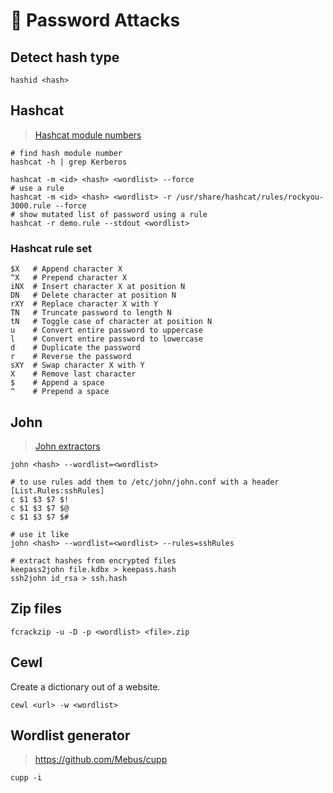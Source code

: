 # 📃 Password Attacks

## Detect hash type

```shell
hashid <hash>
```

## Hashcat

> [Hashcat module numbers](https://hashcat.net/wiki/doku.php?id=example_hashes)

```shell
# find hash module number
hashcat -h | grep Kerberos

hashcat -m <id> <hash> <wordlist> --force
# use a rule
hashcat -m <id> <hash> <wordlist> -r /usr/share/hashcat/rules/rockyou-3000.rule --force
# show mutated list of password using a rule
hashcat -r demo.rule --stdout <wordlist>
```

### Hashcat rule set

```shell
$X   # Append character X
^X   # Prepend character X
iNX  # Insert character X at position N
DN   # Delete character at position N
rXY  # Replace character X with Y
TN   # Truncate password to length N
tN   # Toggle case of character at position N
u    # Convert entire password to uppercase
l    # Convert entire password to lowercase
d    # Duplicate the password
r    # Reverse the password
sXY  # Swap character X with Y
X    # Remove last character
$    # Append a space
^    # Prepend a space
```

## John

> [John extractors](https://github.com/openwall/john/tree/bleeding-jumbo/run)

```shell
john <hash> --wordlist=<wordlist>

# to use rules add them to /etc/john/john.conf with a header
[List.Rules:sshRules]
c $1 $3 $7 $!
c $1 $3 $7 $@
c $1 $3 $7 $#

# use it like
john <hash> --wordlist=<wordlist> --rules=sshRules

# extract hashes from encrypted files
keepass2john file.kdbx > keepass.hash
ssh2john id_rsa > ssh.hash
```

## Zip files

```shell
fcrackzip -u -D -p <wordlist> <file>.zip
```

## Cewl

Create a dictionary out of a website.

```shell
cewl <url> -w <wordlist>
```

## Wordlist generator

> <https://github.com/Mebus/cupp>

```shell
cupp -i
```
